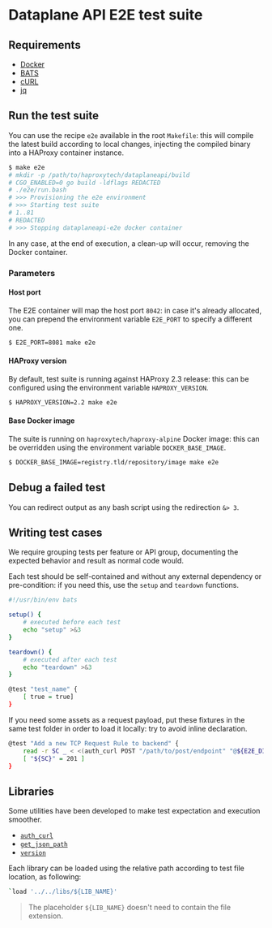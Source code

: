# Dataplane API E2E test suite

## Requirements

- [Docker](https://www.docker.com/)
- [BATS](https://github.com/sstephenson/bats)
- [cURL](https://github.com/curl/curl)
- [jq](https://github.com/stedolan/jq)

## Run the test suite

You can use the recipe `e2e` available in the root `Makefile`:
this will compile the latest build according to local changes, injecting
the compiled binary into a HAProxy container instance.

```bash
$ make e2e
# mkdir -p /path/to/haproxytech/dataplaneapi/build
# CGO_ENABLED=0 go build -ldflags REDACTED
# ./e2e/run.bash
# >>> Provisioning the e2e environment
# >>> Starting test suite
# 1..81
# REDACTED
# >>> Stopping dataplaneapi-e2e docker container
```

In any case, at the end of execution, a clean-up will occur, removing the
Docker container.

### Parameters

#### Host port

The E2E container will map the host port `8042`: in case it's already
allocated, you can prepend the environment variable `E2E_PORT` to specify a
different one.

```bash
$ E2E_PORT=8081 make e2e
```

#### HAProxy version

By default, test suite is running against HAProxy 2.3 release: this can be
configured using the environment variable `HAPROXY_VERSION`.

```bash
$ HAPROXY_VERSION=2.2 make e2e
```

#### Base Docker image

The suite is running on `haproxytech/haproxy-alpine` Docker image: this
can be overridden using the environment variable `DOCKER_BASE_IMAGE`.

```bash
$ DOCKER_BASE_IMAGE=registry.tld/repository/image make e2e
```

## Debug a failed test

You can redirect output as any bash script using the redirection `&> 3`.

## Writing test cases

We require grouping tests per feature or API group, documenting the expected
behavior and result as normal code would.

Each test should be self-contained and without any external dependency or
pre-condition: if you need this, use the `setup` and `teardown` functions.

```bash
#!/usr/bin/env bats

setup() {
    # executed before each test
    echo "setup" >&3
}

teardown() {
    # executed after each test
    echo "teardown" >&3
}

@test "test_name" {
    [ true = true]
}
```

If you need some assets as a request payload, put these fixtures in the same
test folder in order to load it locally: try to avoid inline declaration.

```bash
@test "Add a new TCP Request Rule to backend" {
	read -r SC _ < <(auth_curl POST "/path/to/post/endpoint" "@${E2E_DIR}/path/to/payload.json")
	[ "${SC}" = 201 ]
}
```

## Libraries

Some utilities have been developed to make test expectation and execution
smoother.

- [`auth_curl`](./libs/auth_curl.bash#)
- [`get_json_path`](./libs/get_json_path.bash)
- [`version`](./libs/version.bash)

Each library can be loaded using the relative path according to test file
location, as following:

```bash
`load '../../libs/${LIB_NAME}'
```

> The placeholder `${LIB_NAME}` doesn't need to contain the file extension.

